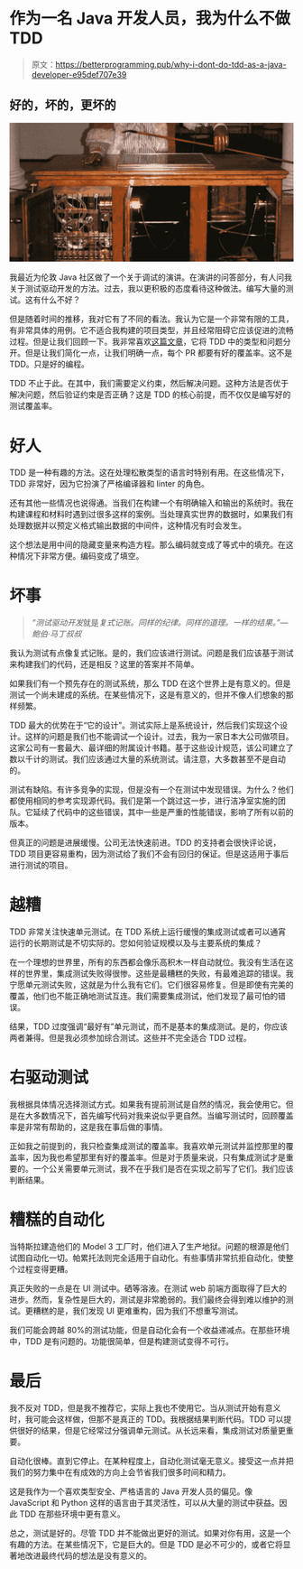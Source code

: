# 作为一名 Java 开发人员，我为什么不做 TDD

> 原文：<https://betterprogramming.pub/why-i-dont-do-tdd-as-a-java-developer-e95def707e39>

## 好的，坏的，更坏的

![](img/1ab8d26ee40dd1b398d506674db9da11.png)

我最近为伦敦 Java 社区做了一个关于调试的演讲。在演讲的问答部分，有人问我关于测试驱动开发的方法。过去，我以更积极的态度看待这种做法。编写大量的测试。这有什么不好？

但是随着时间的推移，我对它有了不同的看法。我认为它是一个非常有限的工具，有非常具体的用例。它不适合我构建的项目类型，并且经常阻碍它应该促进的流畅过程。但是让我们回顾一下。我非常喜欢[这篇文章](https://buttondown.email/hillelwayne/archive/i-have-complicated-feelings-about-tdd-8403/)，它将 TDD 中的类型和问题分开。但是让我们简化一点，让我们明确一点，每个 PR 都要有好的覆盖率。这不是 TDD。只是好的编程。

TDD 不止于此。在其中，我们需要定义约束，然后解决问题。这种方法是否优于解决问题，然后验证约束是否正确？这是 TDD 的核心前提，而不仅仅是编写好的测试覆盖率。

# 好人

TDD 是一种有趣的方法。这在处理松散类型的语言时特别有用。在这些情况下，TDD 非常好，因为它扮演了严格编译器和 linter 的角色。

还有其他一些情况也说得通。当我们在构建一个有明确输入和输出的系统时。我在构建课程和材料时遇到过很多这样的案例。当处理真实世界的数据时，如果我们有处理数据并以预定义格式输出数据的中间件，这种情况有时会发生。

这个想法是用中间的隐藏变量来构造方程。那么编码就变成了等式中的填充。在这种情况下非常方便。编码变成了填空。

# 坏事

> *“测试驱动开发*就是*复式记账。同样的纪律。同样的道理。一样的结果。”—鲍伯·马丁叔叔*

我认为测试有点像复式记账。是的，我们应该进行测试。问题是我们应该基于测试来构建我们的代码，还是相反？这里的答案并不简单。

如果我们有一个预先存在的测试系统，那么 TDD 在这个世界上是有意义的。但是测试一个尚未建成的系统。在某些情况下，这是有意义的，但并不像人们想象的那样频繁。

TDD 最大的优势在于“它的设计”。测试实际上是系统设计，然后我们实现这个设计。这样的问题是我们也不能调试一个设计。过去，我为一家日本大公司做项目。这家公司有一套最大、最详细的附属设计书籍。基于这些设计规范，该公司建立了数以千计的测试。我们应该通过大量的系统测试。请注意，大多数甚至不是自动的。

测试有缺陷。有许多竞争的实现，但是没有一个在测试中发现错误。为什么？他们都使用相同的参考实现源代码。我们是第一个跳过这一步，进行洁净室实施的团队。它延续了代码中的这些错误，其中一些是严重的性能错误，影响了所有以前的版本。

但真正的问题是进展缓慢。公司无法快速前进。TDD 的支持者会很快评论说，TDD 项目更容易重构，因为测试给了我们不会有回归的保证。但是这适用于事后进行测试的项目。

# 越糟

TDD 非常关注快速单元测试。在 TDD 系统上运行缓慢的集成测试或者可以通宵运行的长期测试是不切实际的。您如何验证规模以及与主要系统的集成？

在一个理想的世界里，所有的东西都会像乐高积木一样自动就位。我没有生活在这样的世界里，集成测试失败得很惨。这些是最糟糕的失败，有最难追踪的错误。我宁愿单元测试失败，这就是为什么我有它们。它们很容易修复。但是即使有完美的覆盖，他们也不能正确地测试互连。我们需要集成测试，他们发现了最可怕的错误。

结果，TDD 过度强调“最好有”单元测试，而不是基本的集成测试。是的，你应该两者兼得。但是我必须参加综合测试。这些并不完全适合 TDD 过程。

# 右驱动测试

我根据具体情况选择测试方式。如果我有提前测试是自然的情况，我会使用它。但是在大多数情况下，首先编写代码对我来说似乎更自然。当编写测试时，回顾覆盖率是非常有帮助的，这是我在事后做的事情。

正如我之前提到的，我只检查集成测试的覆盖率。我喜欢单元测试并监控那里的覆盖率，因为我也希望那里有好的覆盖率。但是对于质量来说，只有集成测试才是重要的。一个公关需要单元测试，我不在乎我们是否在实现之前写了它们。我们应该判断结果。

# 糟糕的自动化

当特斯拉建造他们的 Model 3 工厂时，他们进入了生产地狱。问题的根源是他们试图自动化一切。帕累托法则完全适用于自动化。有些事情非常抗拒自动化，使整个过程变得更糟。

真正失败的一点是在 UI 测试中。硒等溶液。在测试 web 前端方面取得了巨大的进步。然而，复杂性是巨大的，测试是非常脆弱的。我们最终会得到难以维护的测试。更糟糕的是，我们发现 UI 更难重构，因为我们不想重写测试。

我们可能会跨越 80%的测试功能，但是自动化会有一个收益递减点。在那些环境中，TDD 是有问题的。功能很简单，但是构建测试变得不可行。

# 最后

我不反对 TDD，但是我不推荐它，实际上我也不使用它。当从测试开始有意义时，我可能会这样做，但那不是真正的 TDD。我根据结果判断代码。TDD 可以提供很好的结果，但是它经常过分强调单元测试。从长远来看，集成测试对质量更重要。

自动化很棒。直到它停止。在某种程度上，自动化测试毫无意义。接受这一点并把我们的努力集中在有成效的方向上会节省我们很多时间和精力。

这是我作为一个喜欢类型安全、严格语言的 Java 开发人员的偏见。像 JavaScript 和 Python 这样的语言由于其灵活性，可以从大量的测试中获益。因此 TDD 在那些环境中更有意义。

总之，测试是好的。尽管 TDD 并不能做出更好的测试。如果对你有用，这是一个有趣的方法。在某些情况下，它是巨大的。但是 TDD 是必不可少的，或者它将显著地改进最终代码的想法是没有意义的。